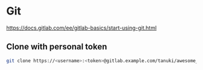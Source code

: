 # Git

https://docs.gitlab.com/ee/gitlab-basics/start-using-git.html

## Clone with personal token

```bash
git clone https://<username>:<token>@gitlab.example.com/tanuki/awesome_project.git
```
